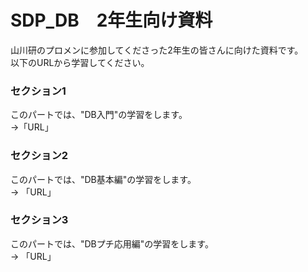 # SDP_DB　2年生向け資料
山川研のプロメンに参加してくださった2年生の皆さんに向けた資料です。  
以下のURLから学習してください。  

### セクション1
このパートでは、"DB入門"の学習をします。  
->「URL」

### セクション2
このパートでは、"DB基本編"の学習をします。  
-> 「URL」

### セクション3
このパートでは、"DBプチ応用編"の学習をします。  
-> 「URL」
